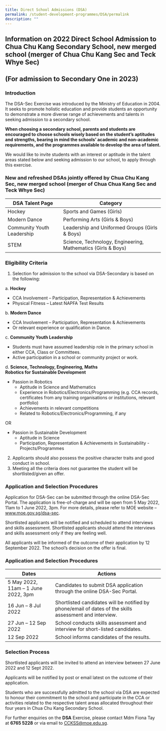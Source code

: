 ```yaml
---
title: Direct School Admissions (DSA)
permalink: /student-development-programmes/DSA/permalink
description: ""
---
```

Information on 2022 Direct School Admission to Chua Chu Kang Secondary School, new merged school (merger of Chua Chu Kang Sec and Teck Whye Sec)
------------------------------------------------------------------------------------------------------------------------------------------------

(For admission to Secondary One in 2023)
----------------------------------------

### **Introduction**

The DSA-Sec Exercise was introduced by the Ministry of Education in 2004. It seeks to promote holistic education and provide students an opportunity to demonstrate a more diverse range of achievements and talents in seeking admission to a secondary school.

**When choosing a secondary school, parents and students are encouraged to choose schools wisely based on the student’s aptitudes and strengths, bearing in mind the schools’ academic and non-academic requirements, and the programmes available to develop the area of talent.**

We would like to invite students with an interest or aptitude in the talent areas stated below and seeking admission to our school, to apply through this exercise.

### **New and refreshed DSAs jointly offered by Chua Chu Kang Sec, new merged school (merger of Chua Chua Kang Sec and Teck Whye Sec)**

| DSA Talent Page | Category |
|---|---|
| Hockey | Sports and Games (Girls) |
| Modern Dance | Performing Arts (Girls & Boys) |
| Community Youth Leadership | Leadership and Uniformed Groups (Girls & Boys) |
| STEM | Science, Technology, Engineering, Mathematics (Girls & Boys) |

### **Eligibility Criteria**

1. Selection for admission to the school via DSA-Secondary is based on the following:

a.  **Hockey**
* CCA Involvement – Participation, Representation & Achievements
* Physical Fitness – Latest NAPFA Test Results<br>

b.  **Modern Dance**
*  CCA Involvement – Participation, Representation & Achievements
*  Or relevant experience or qualification in Dance.<br>

c.  **Community Youth Leadership**
* Students must have assumed leadership role in the primary school in either CCA, Class or Committees.
* Active participation in a school or community project or work.<br>

d.  **Science, Technology, Engineering, Maths**  
    ******Robotics for Sustainable Development******<br>
* Passion in Robotics
	- Aptitude in Science and Mathematics
	- Experience in Robotics/Electronics/Programming (e.g. CCA records, certificates from any training organisations or institutions, relevant portfolio)
	- Achievements in relevant competitions
	- Related to Robotics/Electronics/Programming, if any

OR 

* Passion in Sustainable Development
	- Aptitude in Science
	- Participation, Representation & Achievements in Sustainability - Projects/Programmes


2. Applicants should also possess the positive character traits and good conduct in school.
3.  Meeting all the criteria does not guarantee the student will be          shortlisted/given an offer.

### Application and Selection Procedures

Application for DSA-Sec can be submitted through the online DSA-Sec Portal. The application is free-of-charge and will be open from 5 May 2022, 11am to 1 June 2022, 3pm. For more details, please refer to MOE website – www.moe.gov.sg/dsa-sec.

Shortlisted applicants will be notified and scheduled to attend interviews and skills assessment. Shortlisted applicants should attend the interviews and skills assessment only if they are feeling well.

All applicants will be informed of the outcome of their application by 12 September 2022. The school’s decision on the offer is final.

### Application and Selection Procedures

| Dates | Actions |
|---|---|
| 5 May 2022, 11am – 1 June 2022, 3pm | Candidates to submit DSA application through the online DSA-Sec Portal. |
| 16 Jun –  8 Jul 2022 | Shortlisted candidates will be notified by phone/email of dates of the skills assessment and interview. |
| 27 Jun – 12 Sep 2022 | School conducts skills assessment and interview for short-listed candidates. |
| 12 Sep 2022 | School informs candidates of the results. |

### **Selection Process**

Shortlisted applicants will be invited to attend an interview between 27 June 2022 and 12 Sept 2022.

Applicants will be notified by post or email latest on the outcome of their application.

Students who are successfully admitted to the school via DSA are expected to honour their commitment to the school and participate in the CCA or activities related to the respective talent areas allocated throughout their four years in Chua Chu Kang Secondary School.

For further enquiries on the **DSA** Exercise, please contact Mdm Fiona Tay at **6765 5228** or via email to [CCKSS@moe.edu.sg](mailto:CCKSS@moe.edu.sg).